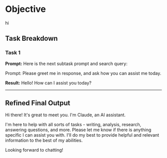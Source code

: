 # Objective

hi

## Task Breakdown

### Task 1

**Prompt:**
Here is the next subtask prompt and search query:

Prompt: Please greet me in response, and ask how you can assist me today.

**Result:**
Hello! How can I assist you today?

---

## Refined Final Output

Hi there! It's great to meet you. I'm Claude, an AI assistant.

I'm here to help with all sorts of tasks - writing, analysis, research, answering questions, and more. Please let me know if there is anything specific I can assist you with. I'll do my best to provide helpful and relevant information to the best of my abilities.

Looking forward to chatting!